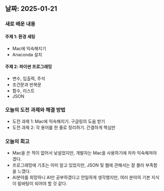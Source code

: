 ## 날짜: 2025-01-21

### 새로 배운 내용
#### 주제 1: 환경 세팅
- Mac에 익숙해지기
- Anaconda 설치

#### 주제 2: 파이썬 프로그래밍
- 변수, 입출력, 주석
- 조건문과 반복문
- 함수, 리스트
- JSON

### 오늘의 도전 과제와 해결 방법
- 도전 과제 1: Mac에 익숙해지기. 구글링의 도움 받기
- 도전 과제 2: 각 용어를 한 줄로 정리하기. 간결하게 핵심만

### 오늘의 회고
- Mac을 쓴 적이 없어서 낯설었지만, 개발자는 Mac을 사용하기에 차차 익숙해져야겠다.
- 프로그래밍에 기초는 이미 알고 있었지만, JSON 및 웹에 관해서는 잘 몰라 부족함을 느꼈다.
- AI분야를 희망하니 AI만 공부하겠다고 안일하게 생각했지만, 여러 분야의 기본 지식이 밑바탕이 되어야 할 것 같다.
